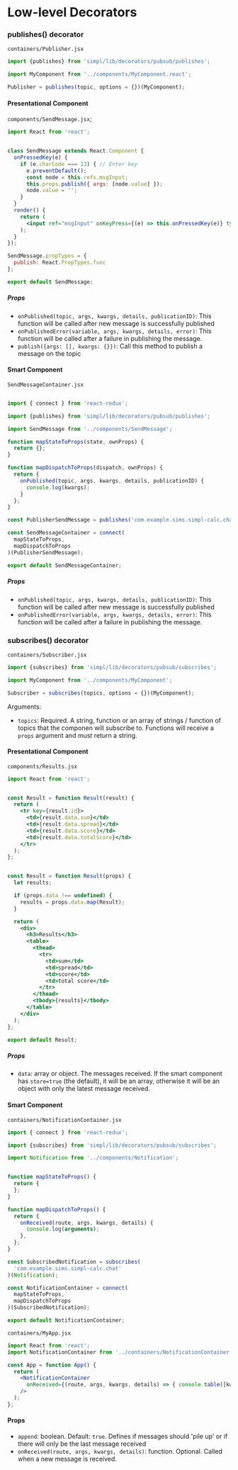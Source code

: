 # Low-level Decorators

### publishes() decorator

`containers/Publisher.jsx`

```javascript
import {publishes} from 'simpl/lib/decorators/pubsub/publishes';

import MyComponent from '../components/MyComponent.react';

Publisher = publishes(topic, options = {})(MyComponent);

```

#### Presentational Component

`components/SendMessage.jsx`;

```jsx
import React from 'react';


class SendMessage extends React.Component {
  onPressedKey(e) {
    if (e.charCode === 13) { // Enter key
      e.preventDefault();
      const node = this.refs.msgInput;
      this.props.publish({ args: [node.value] });
      node.value = '';
    }
  }
  render() {
    return (
      <input ref="msgInput" onKeyPress={(e) => this.onPressedKey(e)} type="text" />
    );
  }
});

SendMessage.propTypes = {
  publish: React.PropTypes.func
};

export default SendMessage;
```

##### Props

* `onPublished(topic, args, kwargs, details, publicationID)`: This function will be called after new message is successfully published
* `onPublishedError(variable, args, kwargs, details, error)`: This function will be called after a failure in publishing the message.
* `publish({args: [], kwargs: {}})`: Call this method to publish a message on the topic


#### Smart Component

`SendMessageContainer.jsx`

```javascript

import { connect } from 'react-redux';

import {publishes} from 'simpl/lib/decorators/pubsub/publishes';

import SendMessage from '../components/SendMessage';

function mapStateToProps(state, ownProps) {
  return {};
}

function mapDispatchToProps(dispatch, ownProps) {
  return {
    onPublished(topic, args, kwargs, details, publicationID) {
      console.log(kwargs);
    }
  };
}

const PublisherSendMessage = publishes('com.example.sims.simpl-calc.chat')(SendMessage);

const SendMessageContainer = connect(
  mapStateToProps,
  mapDispatchToProps
)(PublisherSendMessage);

export default SendMessageContainer;

```

##### Props

* `onPublished(topic, args, kwargs, details, publicationID)`: This function will be called after new message is successfully published
* `onPublishedError(variable, args, kwargs, details, error)`: This function will be called after a failure in publishing the message.
  
### subscribes() decorator

`containers/Subscriber.jsx`

```javascript
import {subscribes} from 'simpl/lib/decorators/pubsub/subscribes';

import MyComponent from '../components/MyComponent';

Subscriber = subscribes(topics, options = {})(MyComponent);
```

Arguments:

* `topics`: Required. A string, function or an array of strings / function of topics that the componen will subscribe to. Functions will receive a `props` argument and must return a string.

#### Presentational Component

`components/Results.jsx`

```jsx
import React from 'react';


const Result = function Result(result) {
  return (
    <tr key={result.id}>
      <td>{result.data.sum}</td>
      <td>{result.data.spread}</td>
      <td>{result.data.score}</td>
      <td>{result.data.totalScore}</td>
    </tr>
  );
};


const Result = function Result(props) {
  let results;

  if (props.data !== undefined) {
    results = props.data.map(Result);
  }

  return (
    <div>
      <h3>Results</h3>
      <table>
        <thead>
          <tr>
            <td>sum</td>
            <td>spread</td>
            <td>score</td>
            <td>total score</td>
          </tr>
        </thead>
        <tbody>{results}</tbody>
      </table>
    </div>
  );
};

export default Result;
```

##### Props

* `data`: array or object. The messages received. If the smart component has `store=true` (the default), it will be an array, otherwise it will be an object with only the latest message received.

#### Smart Component

`containers/NotificationContainer.jsx`

```javascript
import { connect } from 'react-redux';

import {subscribes} from 'simpl/lib/decorators/pubsub/subscribes';

import Notification from '../components/Notification';


function mapStateToProps() {
  return {
  };
}

function mapDispatchToProps() {
  return {
    onReceived(route, args, kwargs, details) {
      console.log(arguments);
    },
  };
}

const SubscribedNotification = subscribes(
  'com.example.sims.simpl-calc.chat'
)(Notification);

const NotificationContainer = connect(
  mapStateToProps,
  mapDispatchToProps
)(SubscribedNotification);

export default NotificationContainer;


```

`containers/MyApp.jsx`

```jsx
import React from 'react';
import NotificationContainer from '../containers/NotificationContainer';

const App = function App() {
  return (
    <NotificationContainer
      onReceived={(route, args, kwargs, details) => { console.table([kwargs]) } }
    />
  );
};
```

#### Props

* `append`: boolean. Default: `true`. Defines if messages should 'pile up' or if there will only be the last message received
* `onReceived(route, args, kwargs, details)`: function. Optional. Called when a new message is received.


